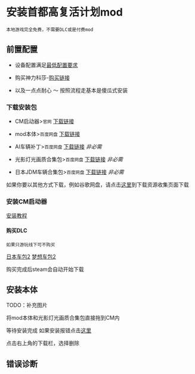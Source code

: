 # 安装首都高复活计划mod

`本地游戏完全免费，不需要DLC或是付费mod`



## 前置配置

- 设备配置满足[最低配置要求](../page_performance/performanceRequirement#mod性能要求)

- 购买神力科莎-[购买链接](https://store.steampowered.com/app/244210/_Assetto_Corsa/)

- 以及一点点耐心 ～ 按照流程走基本是傻瓜式安装


### 下载安装包

- CM启动器>`官网` [下载链接]()

- mod本体>`百度网盘` [下载链接]()

- AI车辆补丁>`百度网盘` [下载链接]() 	*非必需*

- 光影灯光画质合集包>`百度网盘` [下载链接]()	*非必需*

- 日本JDM车辆合集包>`百度网盘` [下载链接]() 	*非必需*

如果你要以其他方式下载，例如谷歌网盘，请点击[这里](../page_download/)到下载资源收集页面下载


### 安装CM启动器

[安装教程]()

#### 购买DLC

`如果只游玩线下可不购买`

[日本车包2]()   [梦想车包2]()

购买完成后steam会自动开始下载

## 安装本体

TODO：补充图片

将mod本体和光影灯光画质合集包直接拖到CM内

等待安装完成 如果安装报错点击[这里]()

点击右上角的下载栏，选择删除



## 错误诊断

